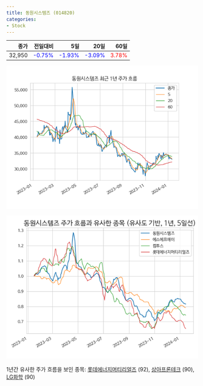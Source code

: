 ```yaml
---
title: 동원시스템즈 (014820)
categories:
- Stock
---
```


|종가|전일대비|5일|20일|60일|
|---:|-------:|--:|---:|---:|
|32,950|<span style="color: blue">-0.75%</span>|<span style="color: blue">-1.93%</span>|<span style="color: blue">-3.09%</span>|<span style="color: red">3.78%</span>|


<!-- more -->

![014820](/assets/images/stock/014820.png)

![014820](/assets/images/stock/014820_sim.png)

1년간 유사한 주가 흐름을 보인 종목:
[롯데에너지머티리얼즈](/stock/020150/) (92),
[상아프론테크](/stock/089980/) (90),
[LG화학](/stock/051910/) (90)